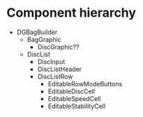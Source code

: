 # Component hierarchy

- DGBagBuilder
  - BagGraphic
    - DiscGraphic??
  - DiscList
    - DiscInput
    - DiscListHeader
    - DiscListRow
      - EditableRowModeButtons
      - EditableDiscCell
      - EditableSpeedCell
      - EditableStabilityCell
